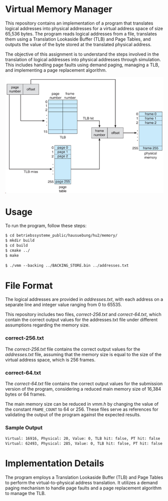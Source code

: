 # Virtual Memory Manager

This repository contains an implementation of a program that translates logical addresses into physical addresses for a virtual address space of size 65,536 bytes. The program reads logical addresses from a file, translates them using a Translation Lookaside Buffer (TLB) and Page Tables, and outputs the value of the byte stored at the translated physical address.

The objective of this assignment is to understand the steps involved in the translation of logical addresses into physical addresses through simulation. This includes handling page faults using demand paging, managing a TLB, and implementing a page replacement algorithm.

![img.png](img.png)
# Usage

To run the program, follow these steps:

    $ cd betriebssysteme_public/hausuebung/hu2/memory/
    $ mkdir build
    $ cd build
    $ cmake ../
    $ make

    $ ./vmm --backing ../BACKING_STORE.bin ../addresses.txt

# File Format

The logical addresses are provided in *addresses.txt*, with each address on a separate line and integer value ranging from 0 to 65535.

This repository includes two files, *correct-256.txt* and *correct-64.txt*, which contain the correct output values for the addresses.txt file under different assumptions regarding the memory size.
### correct-256.txt

The *correct-256.txt* file contains the correct output values for the *addresses.txt* file, assuming that the memory size is equal to the size of the virtual address space, which is 256 frames.
### correct-64.txt

The *correct-64.txt* file contains the correct output values for the submission version of the program, considering a reduced main memory size of 16,384 bytes or 64 frames.

The main memory size can be reduced in *vmm.h* by changing the value of the constant `FRAME_COUNT` to 64 or 256.
These files serve as references for validating the output of the program against the expected results.

### Sample Output
    Virtual: 16916, Physical: 20, Value: 0, TLB hit: false, PT hit: false
    Virtual: 62493, Physical: 285, Value: 0, TLB hit: false, PT hit: false

# Implementation Details

The program employs a Translation Lookaside Buffer (TLB) and Page Tables to perform the virtual-to-physical address translation. It utilizes a demand paging mechanism to handle page faults and a page replacement algorithm to manage the TLB.
